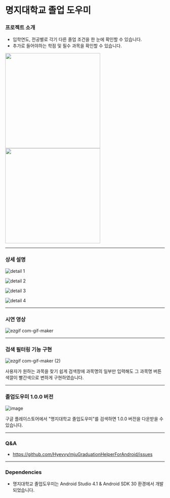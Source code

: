 # 명지대학교 졸업 도우미
### 프로젝트 소개

* 입학연도, 전공별로 각기 다른 졸업 조건을 한 눈에 확인할 수 있습니다.
* 추가로 들어야하는 학점 및 필수 과목을 확인할 수 있습니다.

<p float="left">
  <img src="https://user-images.githubusercontent.com/72402747/143530607-e6fc3e57-24b3-4446-9192-cb2eacad7fe2.png" width="300" height="300" />
  <img src="https://user-images.githubusercontent.com/72402747/143530663-ca95f4ae-192b-4784-9fd0-086939b3006f.png" width="300" height="300" />
</p>


***


### 상세 설명

![detail 1](https://user-images.githubusercontent.com/72402747/143535119-b0f719fa-8c87-42d4-8bab-589e0bb06197.png)

![detail 2](https://user-images.githubusercontent.com/72402747/143534760-15fe94e1-95d1-4795-aeff-ed300b201c6f.png)

![detail 3](https://user-images.githubusercontent.com/72402747/143534764-5ec668a1-3755-4bc0-82b2-1f5981938dde.png)

![detail 4](https://user-images.githubusercontent.com/72402747/143534770-c41910d5-3d6a-4bed-a47a-182090715bbb.png)

 

***
### 시연 영상

![ezgif com-gif-maker](https://user-images.githubusercontent.com/72402747/143532622-8a24a74c-3d68-4923-aeb6-22566823f69b.gif)


***
### 검색 필터링 기능 구현

![ezgif com-gif-maker (2)](https://user-images.githubusercontent.com/72402747/143594940-4629b40a-7e2a-4452-8281-af83f22b1e96.gif)

사용자가 원하는 과목을 찾기 쉽게 검색창에 과목명의 일부만 입력해도 그 과목명 버튼 색깔이 빨간색으로 변하게 구현하였습니다.


***
### 졸업도우미 1.0.0 버전

![image](https://user-images.githubusercontent.com/72402747/144699681-cad42cce-81ac-4da0-b570-9e5899c5d228.png)

구글 플레이스토어에서 "명지대학교 졸업도우미"를 검색하면 1.0.0 버전을 다운받을 수 있습니다.



***
### Q&A

* https://github.com/Hyevvy/mjuGraduationHelperForAndroid/issues


***
### Dependencies

* 명지대학교 졸업도우미는 Android Studio 4.1 & Android SDK 30 환경에서 개발되었습니다.
